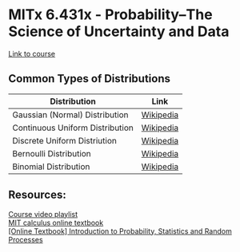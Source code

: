 # MITx 6.431x - Probability–The Science of Uncertainty and Data

[Link to course](https://learning.edx.org/course/course-v1:MITx+6.431x+2T2021/home)

## Common Types of Distributions

Distribution | Link
------------ | -------------
Gaussian (Normal) Distribution | [Wikipedia](https://en.wikipedia.org/wiki/Normal_distribution)
Continuous Uniform Distribution | [Wikipedia](https://en.wikipedia.org/wiki/Continuous_uniform_distribution)
Discrete Uniform Distriution | [Wikipedia](https://en.wikipedia.org/wiki/Discrete_uniform_distribution)
Bernoulli Distribution | [Wikipedia](https://en.wikipedia.org/wiki/Bernoulli_distribution)
Binomial Distribution | [Wikipedia](https://en.wikipedia.org/wiki/Binomial_distribution)


## Resources:
[Course video playlist](https://www.youtube.com/playlist?list=PLUl4u3cNGP60hI9ATjSFgLZpbNJ7myAg6) <br>
[MIT calculus online textbook](https://ocw.mit.edu/resources/res-18-001-calculus-online-textbook-spring-2005/textbook/) <br>
[[Online Textbook] Introduction to Probability, Statistics and Random Processes](https://www.probabilitycourse.com/) <br>
